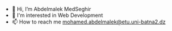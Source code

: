 - 👋 Hi, I’m Abdelmalek MedSeghir
- 👀 I'm interested in Web Development
- 📫 How to reach me mohamed.abdelmalek@etu.uni-batna2.dz
